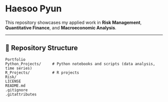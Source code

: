 # Haesoo Pyun

This repository showcases my applied work in **Risk Management**, **Quantitative Finance**, and **Macroeconomic Analysis**.  

---

## 📁 Repository Structure

```text
Portfolio
Python_Projects/     # Python notebooks and scripts (data analysis, time series)
R_Projects/          # R projects
Risk/
LICENSE
README.md
.gitignore
.gitattributes
